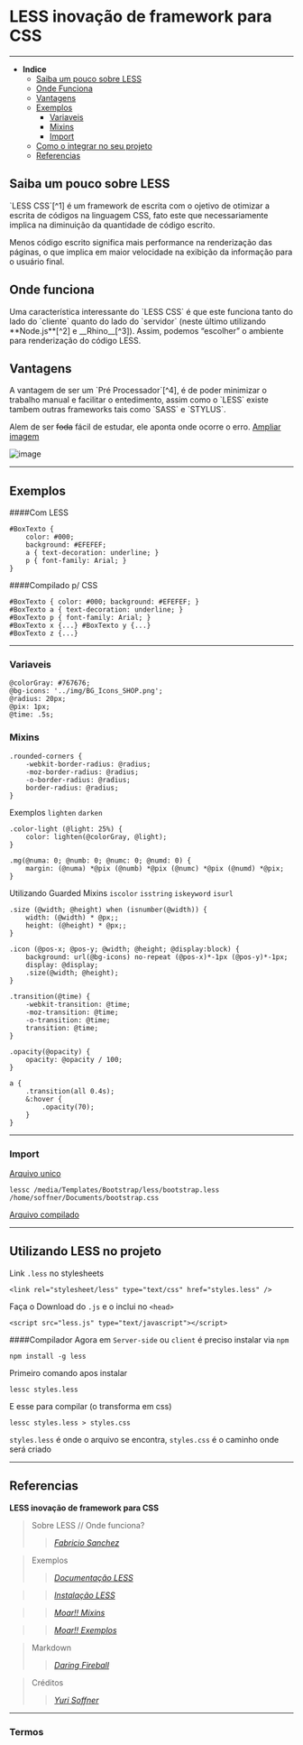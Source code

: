 LESS inovação de framework para CSS
===========================
***
* **Indice**
	* [Saiba um pouco sobre LESS](#about-less)
	* [Onde Funciona](#where-run)
	* [Vantagens](#advantages)
	* [Exemplos](#examples)
		* [Variaveis](#variables)
		* [Mixins](#mixins)
		* [Import](#imports)
	* [Como o integrar no seu projeto](#how-less)
	* [Referencias](#references)


<h2 id="about-less"> Saiba um pouco sobre LESS </h2>
`LESS CSS`[^1] é um framework de escrita com o ojetivo de otimizar a escrita de códigos na linguagem CSS, fato este que necessariamente implica na diminuição da quantidade de código escrito.

Menos código escrito significa mais performance na renderização das páginas, o que implica em maior velocidade na exibição da informação para o usuário final.



<h2 id="where-run">Onde funciona</h2>
Uma característica interessante do `LESS CSS` é que este funciona tanto do lado do `cliente` quanto do lado do `servidor` (neste último utilizando **Node.js**[^2] e __Rhino__[^3]). Assim, podemos “escolher” o ambiente para renderização do código LESS.


<h2 id="advantages">Vantagens</h2>
A vantagem de ser um `Pré Processador`[^4], é de poder minimizar o trabalho manual e facilitar o entedimento, assim como o `LESS` existe tambem outras frameworks tais como `SASS` e `STYLUS`.

Alem de ser <del>foda</del> fácil de estudar, ele aponta onde ocorre o erro. [Ampliar imagem][image]

![image][image]


****

<h2 id="examples">Exemplos</h2>

####Com LESS
```
#BoxTexto {
	color: #000;
	background: #EFEFEF;
	a { text-decoration: underline; }
	p { font-family: Arial; }
}
```

####Compilado p/ CSS
```
#BoxTexto { color: #000; background: #EFEFEF; }
#BoxTexto a { text-decoration: underline; }
#BoxTexto p { font-family: Arial; }
#BoxTexto x {...} #BoxTexto y {...}
#BoxTexto z {...}
```

***
<h3 id="variables">Variaveis</h3>

```
@colorGray: #767676;
@bg-icons: '../img/BG_Icons_SHOP.png';
@radius: 20px;
@pix: 1px;
@time: .5s;
```

<h3 id="mixins">Mixins</h3>

```
.rounded-corners {
	-webkit-border-radius: @radius;
	-moz-border-radius: @radius;
	-o-border-radius: @radius;
	border-radius: @radius;
}
```

Exemplos `lighten` `darken`
```
.color-light (@light: 25%) {
	color: lighten(@colorGray, @light);
}
```

```
.mg(@numa: 0; @numb: 0; @numc: 0; @numd: 0) {
	margin: (@numa) *@pix (@numb) *@pix (@numc) *@pix (@numd) *@pix;
}
```

Utilizando Guarded Mixins `iscolor` `isstring` `iskeyword` `isurl`
```
.size (@width; @height) when (isnumber(@width)) {
	width: (@width) * @px;;
	height: (@height) * @px;;
}
```

```
.icon (@pos-x; @pos-y; @width; @height; @display:block) {
	background: url(@bg-icons) no-repeat (@pos-x)*-1px (@pos-y)*-1px;
	display: @display;
	.size(@width; @height);
}
```

```
.transition(@time) {
	-webkit-transition: @time;
	-moz-transition: @time;
	-o-transition: @time;
	transition: @time;
}

.opacity(@opacity) {
	opacity: @opacity / 100;
}

a {
	.transition(all 0.4s);
	&:hover {
		.opacity(70);
	}
}
```

***
<h3 id="imports">Import</h3>

[Arquivo unico][ref3]
```
lessc /media/Templates/Bootstrap/less/bootstrap.less /home/soffner/Documents/bootstrap.css
```
[Arquivo compilado][ref4]



***
<h2 id="how-less">Utilizando LESS no projeto</h2>

Link `.less` no stylesheets
```
<link rel="stylesheet/less" type="text/css" href="styles.less" />
```

Faça o Download do `.js` e o inclui no `<head>`
```
<script src="less.js" type="text/javascript"></script>
```

####Compilador
Agora em `Server-side` ou `client` é preciso instalar via `npm`
```
npm install -g less
```

Primeiro comando apos instalar
```
lessc styles.less
```

E esse para compilar (o transforma em css)
```
lessc styles.less > styles.css
```

`styles.less` é onde o arquivo se encontra, `styles.css` é o caminho onde será criado


***
<h2 id="references">Referencias</h2>

**LESS inovação de framework para CSS**
>Sobre LESS // Onde funciona?
>>*[Fabricio Sanchez][ref1]*

>Exemplos
>>*[Documentação LESS][ref5]*

>>*[Instalação LESS][ref6]*

>>*[Moar!! Mixins][ref7]*

>>*[Moar!! Exemplos][ref8]*

>Markdown
>>*[Daring Fireball][ref2]*

>Créditos
>>*[Yuri Soffner][github]*

***
### Termos

[^1]: **LESS**: *é um termo da lingua inglesa que designa “menos – menor quantidade”.*

[^2]: **Node-js:** *é um interpretador JavaScript do lado do servidor que altera a noção de como um servidor deveria funcionar. Seu objetivo é possibilitar que um programador crie aplicativos altamente escaláveis e escreva código que manipule dezenas de milhares de conexões simultâneas em uma, e somente uma, máquina física.*

[^3]: **Rhino:** *is an open-source implementation of JavaScript written entirely in Java. It is typically embedded into Java applications to provide scripting to end users.*

[^4]: **Pré-processador:** *é um programa que recebe texto e efectua conversões léxicas nele. As conversões podem incluir substituição de macros, inclusão condicional e inclusão de outros ficheiros.*

[ref1]: http://fabriciosanchez.com.br/2/less-css-inicio-meio-e-fim-conceitos-iniciais/ "Blog"
[ref2]: http://daringfireball.net/projects/markdown/ "Markdown"
[ref3]: http://paste.laravel.com/10fZ "Bootstrap LESS"
[ref4]: http://paste.laravel.com/10g0 "Bootstrap CSS"
[ref5]: http://www.lesscss.org/ "Documentação"
[ref6]: http://www.lesscss.org/#usage "Usage"
[ref7]: https://github.com/twbs/bootstrap/blob/master/less/mixins.less "Bootstrap Examples"
[ref8]: http://designshack.net/articles/css/10-less-css-examples-you-should-steal-for-your-projects/ "Bom saber"
[github]: https://github.com/ysoffner "Sexy :)"
[image]: http://img818.imageshack.us/img818/3835/m2au.png "Fail"
